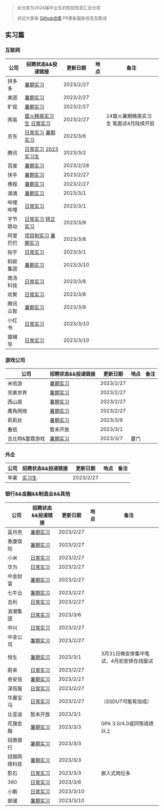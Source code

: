 > 此仓库为2024届毕业生的校招信息汇总仓库
>
> 欢迎大家来 [Github仓库](https://github.com/NAOSI-DLUT/Campus2024) PR更新最新信息及勘误

## 实习篇

### 互联网

| 公司     | 招聘状态&&投递链接                                           | 更新日期  | 地点 | 备注                                   |
| -------- | ------------------------------------------------------------ | --------- | ---- | -------------------------------------- |
| 拼多多   | [暑期实习](https://careers.pinduoduo.com/campus/intern)      | 2023/2/27 |      |                                        |
| 美团     | [暑期实习](https://zhaopin.meituan.com/web/campus)           | 2023/2/27 |      |                                        |
| 旷视     | [暑期实习](https://app.mokahr.com/campus-recruitment/megviihr/38642#/) | 2023/2/27 |      |                                        |
| 网易     | [雷火精英实习生](https://leihuo.163.com/campus/#/research?channel=EiCweVfK)  [日常实习](https://hr.163.com/job-list.html?workType=1) | 2023/2/27 |      | 24雷火暑期精英实习生 笔面试4月陆续开启 |
| 京东     | [日常实习](https://zhaopin.jd.com/web/job/trainee_job_info_list/5?time=1675865634536) [暑期实习](https://campus.jd.com/home#/jobs?selProjects=38) | 2023/3/6  |      |                                        |
| 腾讯     | [日常实习](https://join.qq.com/post.html?pid=2&amp;query=2_75%2C2_76%2C2_77%2C2_84%2C2_93%2C2_231%2Cp_2&time=1675865633560&query=p_2) [2023实习生](https://join.qq.com/post.html?query=2_75,2_76,2_77,2_84,2_93,2_231,p_2) | 2023/3/2  |      |                                        |
| 百度     | [暑期实习](https://talent.baidu.com/jobs/list?time=1675865632521) | 2023/2/28 |      |                                        |
| 快手     | [暑期实习](https://zhaopin.kuaishou.cn/recruit/e/?time=1675865631504#/official/trainee/?workLocationCode=domestic&name=%E6%9A%91%E6%9C%9F%E5%AE%9E%E4%B9%A0) | 2023/2/27 |      |                                        |
| 携程     | [暑期实习](https://campus.ctrip.com/campus-recruitment/trip/37757/#/page/%E6%A0%A1%E6%8B%9B%E9%A1%B9%E7%9B%AE) | 2023/2/27 |      |                                        |
| 滴滴     | [暑期实习](https://app.mokahr.com/apply/didiglobal/6222#/)   | 2023/3/1  |      |                                        |
| 哔哩哔哩 | [日常实习](https://jobs.bilibili.com/campus/positions?type=0) | 2023/3/1  |      |                                        |
| 字节跳动 | [日常实习](https://jobs.bytedance.com/campus/position?keywords=&category=&location=&type=3&job_hot_flag=) [转正实习](https://jobs.bytedance.com/campus/position?keywords=&category=&location=&type=3&job_hot_flag=) | 2023/3/9  |      |                                        |
| 阿里巴巴 | [项目制实习](https://talent.alibaba.com/campus/position-list?campusType=talentPlan&lang=zh) [暑期实习](https://talent.alibaba.com/campus/position-list?campusType=internship&lang=zh) | 2023/3/8  |      |                                        |
| 知乎     | [日常实习](https://app.mokahr.com/campus_apply/zhihu/68321#/jobs?zhineng=108486) | 2023/3/1  |      |                                        |
| 蚂蚁集团 | [暑期实习](https://talent.antgroup.com/campus?chInfo=ch_mp)  | 2023/3/10 |      |                                        |
| 商汤科技 | [日常实习](https://www.sensetime.com/cn/join-us)             | 2023/3/8  |      |                                        |
| 欢聚     | [日常实习](https://app.mokahr.com/apply/hjsd/48#/jobs?_k=i3ov2o&zhineng=5982&page=1&commitment=%E5%AE%9E%E4%B9%A0) | 2023/3/8  |      |                                        |
| 腾讯云智 | [暑期实习](https://app-tc.mokahr.com/campus-recruitment/csig/20001) | 2023/3/9  |      |                                        |
| 小红书   | [日常实习](https://job.xiaohongshu.com/intern)               | 2023/3/10 |      |                                        |
| 猿辅导   | [日常实习](https://hr.yuanfudao.com/campus-recruitment/fenbi/47742/#/jobs?zhineng=115462) | 2023/3/10 |      |                                        |

### 游戏公司

| 公司     | 招聘状态&&投递链接                                           | 更新日期  | 地点 | 备注 |
| -------- | ------------------------------------------------------------ | --------- | ---- | ---- |
| 米哈游   | [暑期实习](https://campus.mihoyo.com/#/campus/position)      | 2023/2/27 |      |      |
| 完美世界 | [暑期实习](https://jobs.games.wanmei.com/school.html)        | 2023/2/27 |      |      |
| 西山居   | [暑期实习](https://app.mokahr.com/campus-recruitment/xishanju/37430#/) | 2023/2/27 |      |      |
| 鹰角网络 | [暑期实习](https://jobs.hypergryph.com/campus_apply/hypergryph/26326#/) | 2023/2/27 |      |      |
| 莉莉丝   | [暑期实习](https://lilithgames.jobs.feishu.cn/intern/?keywords=&category=&location=&project=7208018545695000892&type=&job_hot_flag=&current=1&limit=10&functionCategory=) | 2023/3/9  |      |      |
| 叠纸     | 暂未开放                                                     | 2023/3/1  |      |      |
| 吉比特&雷霆游戏 | [暑期实习](https://hr.g-bits.com/web/index.html#/post-web/post-list/) | 2023/3/7  |  厦门    |      |

### 外企

| 公司 | 招聘状态&&投递链接                                           | 更新日期  | 地点 | 备注 |
| ---- | ------------------------------------------------------------ | --------- | ---- | ---- |
| 苹果 | [实习生](https://jobs.apple.com/zh-cn/search?location=china-CHNC&team=internships-STDNT-INTRN+corporate-STDNT-CORP&cid=social_all_china_wechat_china_students_opportunities&board_id=JB089) | 2023/2/27 |      |      |

### 银行&&金融&&制造业&&其他

| 公司         | 招聘状态&&投递链接                                           | 更新日期  | 地点 | 备注                                     |
| ------------ | ------------------------------------------------------------ | --------- | ---- | ---------------------------------------- |
| 蓝月亮       | [暑期实习](http://talent.bluemoon.com.cn/talent/recruit/#/bluemoon/campus/internStudent) | 2023/2/27 |      |                                          |
| 泰康保险     | [暑期实习](http://jobtaikang.zhiye.com/internlist?k=&c=-1&subcity=&subcitys=&p=1^-1,3^-1&day=-1&sort=1&PageIndex=1&class=1#this) | 2023/2/27 |      |                                          |
| 小米         | [日常实习](https://xiaomi.jobs.f.mioffice.cn/internship/?spread=6AA3R7B) | 2023/2/27 |      |                                          |
| 华为         | [日常实习](https://career.huawei.com/reccampportal/portal5/campus-recruitment.html?jobTypes=0#jobList) | 2023/2/27 |      |                                          |
| 中金财富     | [暑期实习](https://cicc.m.zhiye.com/#/jobs?jc=2&search=true&ky=&c1=1_4&c=&code=&RewardJob=0&jobads=&shareid=&token=) | 2023/2/27 |      |                                          |
| 七牛云       | [暑期实习](https://campus.qiniu.com/campus-recruitment/qiniuyun/73989#/) | 2023/2/27 |      |                                          |
| 吉利         | [日常实习](https://campus.geely.com/hcm-web/#/jobs/school?studentTypes=2) | 2023/2/27 |      |                                          |
| 浪潮集团     | [日常实习](https://inspur.hcmcloud.cn/recruit#/portal_job_list?job_class=intern) | 2023/3/6  |      |                                          |
| 中兴         | [日常实习](https://app.mokahr.com/campus-recruitment/zte/46903#/jobs?project=100010504&zhineng=72363&page=1) | 2023/2/27 |      |                                          |
| 中金公司     | [暑期实习](https://cicc.zhiye.com/summer?k=&c=-1&p=3^-1,1^8&day=-1&PageIndex=1&pc=&class=2#zw) | 2023/2/27 |      |                                          |
| 恒生         | [暑期实习](https://campus.hundsun.com/intern/jobs)           | 2023/3/1  |      | 3月31日晚安排集中笔试，4月初安排在线面试 |
| 蔚来         | [日常实习](https://nio.jobs.feishu.cn/intern/position/)      | 2023/2/27 |      |                                          |
| 奇安信       | [暑期实习](https://campus.qianxin.com/campus/intern)         | 2023/2/27 |      |                                          |
| 深信服       | [日常实习](https://hr.sangfor.com/campucompon/schoolRecruitment/trainee) | 2023/2/27 |      |                                          |
| 华晨宝马     | [日常实习](http://www.bmw-brilliance.cn/cn/zh/career/future-talent-program/index.html) | 2023/2/27 |      | （SSDUT可能有加成）                      |
| 比亚迪       | 暂未开放                                                     | 2023/3/1  |      |                                          |
| 花旗金融     | [暑期实习](http://2023.yingjiesheng.com/cstc/)               | 2023/3/3  |      | GPA 3.0/4.0或同等成绩以上                |
| 招商银行     | [暑期实习](https://social-recruit-front.paas.cmbchina.com/index.html#jobListSchool?id=DF94FD6D-26D3-4A19-9E69-577C4BA1DE82&fromType=school&qrgid=51108EB2-5BB6-446D-BAB2-D36CF8178086&back=1) | 2023/3/3  |      |                                          |
| 招银网络科技 | [暑期实习](https://cmbntjob-mobile.cmbchina.com/home)        | 2023/3/3  |      |                                          |
| 影石         | [日常实习](https://www.zhipin.com/gongsir/652af170b89181ee0HV72N20GA~~_100000.html?degree=203&experience=108&salary=401&ka=sel_exp_108) | 2023/3/3  |      | 嵌入式岗位多                             |
| 360          | [日常实习](https://360campus.zhiye.com/jobs)                 | 2023/3/6  |      |                                          |
| 小鹏         | [日常实习](https://campus.xiaopeng.com/campus_apply/xiaopeng/22/#/jobs?zhineng=20607) | 2023/3/10 |      |                                          |
| 邮储         | [暑期实习](https://psbckj2023.zhaopin.com/trainee.html)      | 2023/3/10 |      |                                          |

